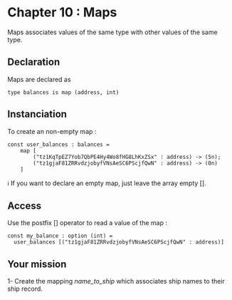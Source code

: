 # Chapter 10 : Maps

Maps associates values of the same type with other values of the same type.

## Declaration

Maps are declared as

```
type balances is map (address, int)
```

## Instanciation

To create an non-empty map :

```
const user_balances : balances =
    map [
        ("tz1KqTpEZ7Yob7QbPE4Hy4Wo8fHG8LhKxZSx" : address) -> (5n);
        ("tz1gjaF81ZRRvdzjobyfVNsAeSC6PScjfQwN" : address) -> (0n)
    ]
```

ℹ️ If you want to declare an empty map, just leave the array empty [].

## Access

Use the postfix [] operator to read a value of the map :

```
const my_balance : option (int) =
  user_balances [("tz1gjaF81ZRRvdzjobyfVNsAeSC6PScjfQwN" : address)]
```

## Your mission

<!-- prettier-ignore -->
1- Create the mapping *name\_to\_ship* which associates ship names to their ship record.
